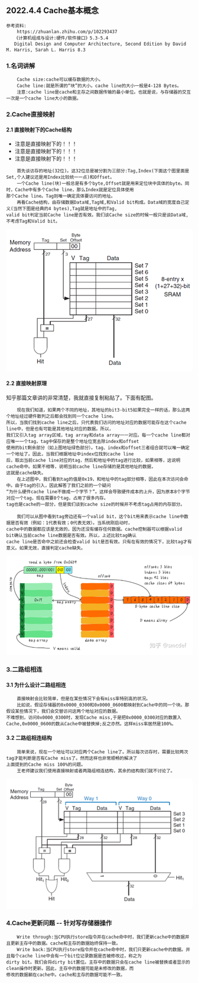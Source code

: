 ## 2022.4.4 Cache基本概念

```
参考资料:
    https://zhuanlan.zhihu.com/p/102293437
   《计算机组成与设计:硬件/软件接口》5.3-5.4
   Digital Design and Computer Architecture, Second Edition by David M. Harris, Sarah L. Harris 8.3
```

### 1.名词讲解

```
    Cache size:cache可以缓存数据的大小。
    Cache line:就是所谓的“块”的大小。cache line的大小一般是4-128 Bytes。
    注意:cache line是cache和主存之间数据传输的最小单位。也就是说，与存储器的交互一次是一个cache line大小的数据。
```

### 2.Cache直接映射

#### 2.1 直接映射下的Cache结构

- 注意是直接映射下的！！！
- 注意是直接映射下的！！！
- 注意是直接映射下的！！！
```
    首先谈访存的地址(32位)。这32位总是被分割为三部分:Tag,Index(下面这个图里面是Set,个人建议还是用Index比较统一一点)和Offset。
    一个Cache line(块)一般总是有多个byte,Offset就是用来定位块中具体的byte。同时，Cache中有多个Cache line，那么Index就是定位具体使用
那个Cache line。Tag则唯一确定具体要访问的地址。
    再看Cache结构，由存储数据Data域,Tag域,和Valid bit构成。Data域的宽度自己定义(当然下图是经典的4 bytes),Tag就是地址中的Tag,
valid bit判定当前Cache line是否有效。我们谈Cache size的时候一般只是谈Data域,不考虑Tag和Valid bit。
```
![Cache Structure.png](图片/Cache%20Structure.png)

#### 2.2 直接映射原理
知乎那篇文章讲的非常清楚，我就直接复制粘贴了。下面有配图。
```
    现在我们知道，如果两个不同的地址，其地址的bit3-bit5如果完全一样的话，那么这两个地址经过硬件散列之后都会找到同一个cache line。
所以，当我们找到cache line之后，只代表我们访问的地址对应的数据可能存在这个cache line中，但是也有可能是其他地址对应的数据。所以，
我们又引入tag array区域，tag array和data array一一对应。每一个cache line都对应唯一一个tag，tag中保存的是整个地址位宽去除index和offset
使用的bit剩余部分（如上图地址绿色部分）。tag、index和offset三者组合就可以唯一确定一个地址了。因此，当我们根据地址中index位找到cache line
后，取出当前cache line对应的tag，然后和地址中的tag进行比较，如果相等，这说明cache命中。如果不相等，说明当前cache line存储的是其他地址的数据，
这就是cache缺失。
    在上述图中，我们看到tag的值是0x19，和地址中的tag部分相等，因此在本次访问会命中。由于tag的引入，因此解答了我们之前的一个疑问
“为什么硬件cache line不做成一个字节？”。这样会导致硬件成本的上升，因为原本8个字节对应一个tag，现在需要8个tag，占用了很多内存。
tag也是cache的一部分，但是我们谈到cache size的时候并不考虑tag占用的内存部分。

    我们可以从图中看到tag旁边还有一个valid bit，这个bit用来表示cache line中数据是否有效（例如：1代表有效；0代表无效）。当系统刚启动时，
cache中的数据都应该是无效的，因为还没有缓存任何数据。cache控制器可以根据valid bit确认当前cache line数据是否有效。所以，上述比较tag确认
cache line是否命中之前还会检查valid bit是否有效。只有在有效的情况下，比较tag才有意义。如果无效，直接判定cache缺失。
```
![Cache直接映射.png](图片/Cache直接映射.png)

### 3.二路组相连
#### 3.1 为什么设计二路组相连
```
    直接映射会比较简单，但是在某些情况下会有miss率特别高的状况。
    比如说，假设存储器的0x0000_0300和0x0000_0600都映射到Cache中的同一个块。那假设某些情况下，我们会交替访问这两个地址对应的数据。
不难想到，访问0x0000_0300时，发现Cache miss,于是把0x0000_0300对应的数置入Cache,0x0000_0600的数从Cache中被替换掉;反之亦然。这样miss率居然是100%。
```

#### 3.2 二路组相连结构
```
    简单来说，现在一个地址可以对应两个Cache line了。所以每次访存时，需要比较两次tag才能判断是否有Cache miss了。然而这样也非常顺畅的解决了
上面提到的Cache miss 100%的问题。
    王老师建议我们使用直接映射或者两路组相连结构，其余的结构我们就不讨论了。
```
![Cache Structure2.png](图片/Cache%20Structure2.png)

### 4.Cache更新问题 -- 针对写存储器操作
```
    Write through:当CPU执行store指令并在cache命中时，我们更新cache中的数据并且更新主存中的数据。cache和主存的数据始终保持一致。
    Write back:当CPU执行store指令并在cache命中时，我们只更新cache中的数据。并且每个cache line中会有一个bit位记录数据是否被修改过，称之为
dirty bit。我们会将dirty bit置位。主存中的数据只会在cache line被替换或者显示的clean操作时更新。因此，主存中的数据可能是未修改的数据，而
修改的数据躺在cache中。cache和主存的数据可能不一致。
```


